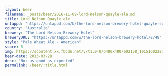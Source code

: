 ```yaml
---
layout: beer
filename: _posts/beer/2016-11-09-lord-nelson-quayle-ale.md
title: Lord Nelson Quayle ale
untappd: "https://untappd.com/b/the-lord-nelson-brewery-hotel-quayle-summer-ale/73924"
country: "Australia"
brewery: "The Lord Nelson Brewery Hotel"
breweryURL: "https://untappd.com/w/the-lord-nelson-brewery-hotel/2748"
style: "Pale Wheat Ale - American"
score: 5
img: https://scontent.xx.fbcdn.net/v/t1.0-0/p480x480/602158_10151602281568745_1269833032_n.jpg?oh=9cf6516d8e4a934af13df427f4e2c095&oe=59147E50
beer-date: 2013-03-28
desc: "Not as good as expected"
permalink: /beer/:title.html
---
```

